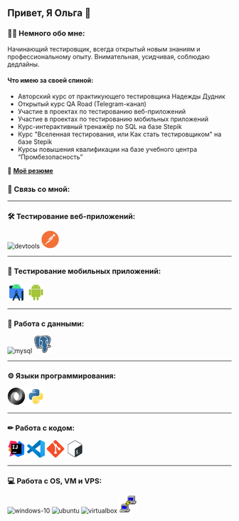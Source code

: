 ## Привет, Я Ольга 👋 

### 🙋‍♀️ Немного обо мне:

Начинающий тестировщик, всегда открытый новым знаниям и профессиональному опыту. Внимательная, усидчивая, соблюдаю дедлайны.

#### Что имею за своей спиной:

+ Авторский курс от практикующего тестировщика Надежды Дудник
+ Открытый курс QA Road (Telegram-канал)
+ Участие в проектах по тестированию веб-приложений
+ Участие в проектах по тестированию мобильных приложений
+ Курс-интерактивный тренажёр по SQL на базе Stepik
+ Курс "Вселенная тестирования, или Как стать тестировщиком" на базе Stepik
+ Курсы повышения квалификации на базе учебного центра “Промбезопасность”

📄 __[Моё резюме](https://docs.google.com/document/d/1fZz1zvsWMATalz1fYVKpyPXwhwmB3R3dI1xq2zmBJmY/edit?usp=drive_link)__

### 🤝 Связь со мной:


___
### 🛠 Тестирование веб-приложений:

<img src="https://www.svgrepo.com/show/378785/chrome-dev.svg" title="DevTools" alt="devtools" width="40" height="40"/> <img src="https://raw.githubusercontent.com/devicons/devicon/6910f0503efdd315c8f9b858234310c06e04d9c0/icons/postman/postman-original.svg" title="Postman" alt="postman" width="40" height="40"/>

___
### 📱 Тестирование мобильных приложений:

<img src="https://raw.githubusercontent.com/devicons/devicon/6910f0503efdd315c8f9b858234310c06e04d9c0/icons/androidstudio/androidstudio-original.svg" title="AndroidStudio" alt="androidstudio" width="40" height="40"/> <img src="https://raw.githubusercontent.com/devicons/devicon/6910f0503efdd315c8f9b858234310c06e04d9c0/icons/android/android-original.svg" title="Android" alt="android" width="40" height="40"/>

___
### 💾 Работа с данными:

<img src="https://cdn.jsdelivr.net/gh/devicons/devicon/icons/mysql/mysql-original.svg" title="MySQL" alt="mysql" width="40" height="40"/> <img src="https://raw.githubusercontent.com/devicons/devicon/6910f0503efdd315c8f9b858234310c06e04d9c0/icons/postgresql/postgresql-original.svg" title="PostgreSQL" alt="postgresql" width="40" height="40"/>

___
### ⚙ Языки программирования:

<img src="https://raw.githubusercontent.com/devicons/devicon/6910f0503efdd315c8f9b858234310c06e04d9c0/icons/json/json-original.svg" title="JSON" alt="json" width="40" height="40"/> <img src="https://raw.githubusercontent.com/devicons/devicon/6910f0503efdd315c8f9b858234310c06e04d9c0/icons/python/python-original.svg" title="Python" alt="python" width="40" height="40"/>

___
### ✏ Работа с кодом:

<img src="https://raw.githubusercontent.com/devicons/devicon/6910f0503efdd315c8f9b858234310c06e04d9c0/icons/intellij/intellij-original.svg" title="IntelliJ" alt="intellij" width="40" height="40"/> <img src="https://raw.githubusercontent.com/devicons/devicon/6910f0503efdd315c8f9b858234310c06e04d9c0/icons/vscode/vscode-original.svg" title="VSCode" alt="vscode" width="40" height="40"/> <img src="https://raw.githubusercontent.com/devicons/devicon/6910f0503efdd315c8f9b858234310c06e04d9c0/icons/git/git-original.svg" title="git" alt="git" width="40" height="40"/> <img src="https://raw.githubusercontent.com/devicons/devicon/6910f0503efdd315c8f9b858234310c06e04d9c0/icons/bash/bash-original.svg" title="bash" alt="bash" width="40" height="40"/>

___
### 💻 Работа с OS, VM и VPS:

<img src="https://seeklogo.com/images/W/windows-10-icon-logo-5BC5C69712-seeklogo.com.png" title="Windows-10" alt="windows-10" width="40" height="40"/> <img src="https://vectorified.com/images/ubuntu-logo-icon-7.jpg" title="Ubuntu" alt="ubuntu" width="40" height="40"/> <img src="https://cdn.icon-icons.com/icons2/2699/PNG/512/virtualbox_logo_icon_169253.png" title="VirtualBox" alt="virtualbox" width="40" height="40"/> <img src="https://raw.githubusercontent.com/devicons/devicon/6910f0503efdd315c8f9b858234310c06e04d9c0/icons/putty/putty-original.svg" title="Putty" alt="putty" width="40" height="40"/>
